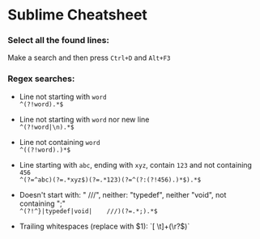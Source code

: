 # Sublime Cheatsheet

### Select all the found lines:
Make a search and then press `Ctrl+D` and `Alt+F3`

### Regex searches:

* Line not starting with `word`  
    `^(?!word).*$`

* Line not starting with `word` nor new line  
    `^(?!word|\n).*$`

* Line not containing `word`  
    `^((?!word).)*$`

* Line starting with `abc`, ending with `xyz`, contain `123` and not containing `456`  
    `^(?=^abc)(?=.*xyz$)(?=.*123)(?=^(?:(?!456).)*$).*$`

* Doesn't start with: "    ///", neither: "typedef", neither "void", not containing ";"  
    `^(?!^}|typedef|void|    ///)(?=.*;).*$`

* Trailing whitespaces (replace with $1):  
    `[ \t]+(\r?$)`
